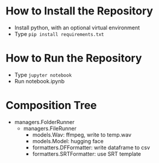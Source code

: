 # How to Install the Repository
- Install python, with an optional virtual environment
- Type `pip install requirements.txt`

# How to Run the Repository
- Type `jupyter notebook`
- Run notebook.ipynb

# Composition Tree
- managers.FolderRunner
    - managers.FileRunner
        - models.Wav: ffmpeg, write to temp.wav
        - models.Model: hugging face
        - formatters.DFFormatter: write dataframe to csv
        - formatters.SRTFormatter: use SRT template

